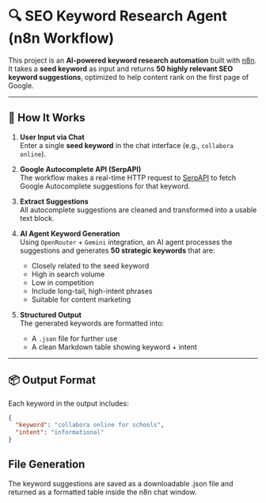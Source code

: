 # 🔍 SEO Keyword Research Agent (n8n Workflow)

This project is an **AI-powered keyword research automation** built with [n8n](https://n8n.io/). It takes a **seed keyword** as input and returns **50 highly relevant SEO keyword suggestions**, optimized to help content rank on the first page of Google.

---

## 🚀 How It Works

1. **User Input via Chat**  
   Enter a single **seed keyword** in the chat interface (e.g., `collabora online`).

2. **Google Autocomplete API (SerpAPI)**  
   The workflow makes a real-time HTTP request to [SerpAPI](https://serpapi.com/) to fetch Google Autocomplete suggestions for that keyword.

3. **Extract Suggestions**  
   All autocomplete suggestions are cleaned and transformed into a usable text block.

4. **AI Agent Keyword Generation**  
   Using `OpenRouter` + `Gemini` integration, an AI agent processes the suggestions and generates **50 strategic keywords** that are:
   - Closely related to the seed keyword
   - High in search volume
   - Low in competition
   - Include long-tail, high-intent phrases
   - Suitable for content marketing

5. **Structured Output**  
   The generated keywords are formatted into:
   - A `.json` file for further use
   - A clean Markdown table showing keyword + intent

---

## 📦 Output Format

Each keyword in the output includes:
```json
{
  "keyword": "collabora online for schools",
  "intent": "informational"
}
```

## File Generation

The keyword suggestions are saved as a downloadable .json file and returned as a formatted table inside the n8n chat window.